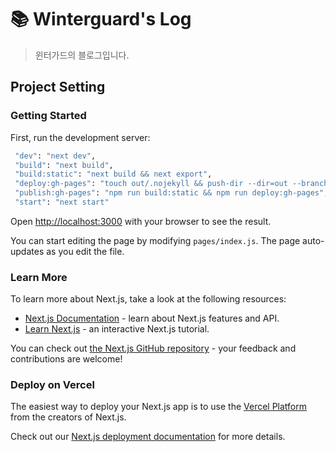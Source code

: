 # 📚 Winterguard's Log

> 윈터가드의 블로그입니다.

## Project Setting

### Getting Started

First, run the development server:

```bash
 "dev": "next dev",
 "build": "next build",
 "build:static": "next build && next export",
 "deploy:gh-pages": "touch out/.nojekyll && push-dir --dir=out --branch=gh-pages --cleanup",
 "publish:gh-pages": "npm run build:static && npm run deploy:gh-pages",
 "start": "next start"
```

Open [http://localhost:3000](http://localhost:3000) with your browser to see the result.

You can start editing the page by modifying `pages/index.js`. The page auto-updates as you edit the file.

### Learn More

To learn more about Next.js, take a look at the following resources:

- [Next.js Documentation](https://nextjs.org/docs) - learn about Next.js features and API.
- [Learn Next.js](https://nextjs.org/learn) - an interactive Next.js tutorial.

You can check out [the Next.js GitHub repository](https://github.com/vercel/next.js/) - your feedback and contributions are welcome!

### Deploy on Vercel

The easiest way to deploy your Next.js app is to use the [Vercel Platform](https://vercel.com/import?utm_medium=default-template&filter=next.js&utm_source=create-next-app&utm_campaign=create-next-app-readme) from the creators of Next.js.

Check out our [Next.js deployment documentation](https://nextjs.org/docs/deployment) for more details.

